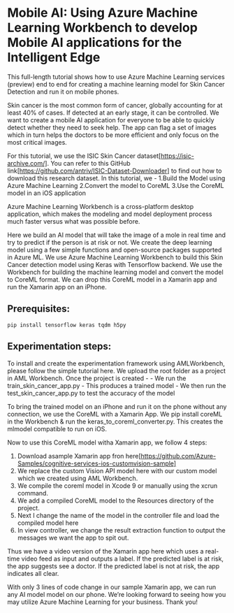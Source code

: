 # Mobile AI: Using Azure Machine Learning Workbench to develop Mobile AI applications for the Intelligent Edge

This full-length tutorial shows how to use Azure Machine Learning services (preview) end to end for creating a machine learning model for Skin Cancer Detection and run it on mobile phones.

Skin cancer is the most common form of cancer, globally accounting for at least 40% of cases. If detected at an early stage, it can be controlled. We want to create a mobile AI application for everyone to be able to quickly detect whether they need to seek help. The app can flag a set of images which in turn helps the doctors to be more efficient and only focus on the most critical images.

For this tutorial, we use the ISIC Skin Cancer dataset[https://isic-archive.com/]. You can refer to this GitHub link[https://github.com/antriv/ISIC-Dataset-Downloader] to find out how to download this research dataset. 
In this tutorial, we - 
1.Build the Model using Azure Machine Learning
2.Convert the model to CoreML
3.Use the CoreML model in an iOS application

Azure Machine Learning Workbench is a cross-platform desktop application, which makes the modeling and model deployment process much faster versus what was possible before. 

Here we build an AI model that will take the image of a mole in real time and try to predict if the person is at risk or not. We create the deep learning model using a few simple functions and open-source packages supported in Azure ML. We use Azure Machine Learning Workbench to build this Skin Cancer detection model using Keras with Tensorflow backend. We use the Workbench for building the machine learning model and convert the model to CoreML format. We can drop this CoreML model in a Xamarin app and run the Xamarin app on an iPhone. 

## Prerequisites:
	pip install tensorflow keras tqdm h5py

## Experimentation steps:
To install and create the experimentation framework using AMLWorkbench, please follow the simple tutorial here. 
We upload the root folder as a project in AML Workbench. Once the project is created -
	- We run the train_skin_cancer_app.py 
	- This produces a trained model
	- We then run the test_skin_cancer_app.py to test the accuracy of the model

To bring the trained model on an iPhone and run it on the phone without any connection, we use the CoreML with a Xamarin App. We pip install coreML in the Workbench & run the keras_to_coreml_converter.py. This creates the mlmodel compatible to run on iOS. 

Now to use this CoreML model witha Xamarin app, we follow 4 steps:
1) Download asample Xamarin app fron here[https://github.com/Azure-Samples/cognitive-services-ios-customvision-sample]
2) We replace the custom Vision API model here with our custom model which we created using AML Workbench.
3) We compile the coreml model in Xcode 9 or manually using the xcrun command. 
4) We add a compiled CoreML model to the Resources directory of the project.  
5) Next I change the name of the model in the controller file and load the compiled model here 
6) In view controller, we change the result extraction function to output the messages we want the app to spit out. 

Thus we have a video version of the Xamarin app here which uses a real-time video feed as input and outputs a label. If the predicted label is at risk, the app suggests see a doctor. If the predicted label is not at risk, the app indicates all clear. 

With only 3 lines of code change in our sample Xamarin app, we can run any AI model model on our phone. We’re looking forward to seeing how you may utilize Azure Machine Learning for your business. Thank you! 
